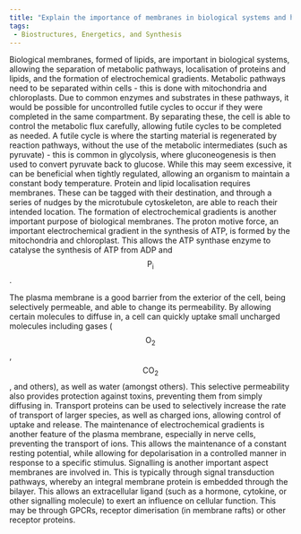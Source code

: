 ```yaml
---
title: "Explain the importance of membranes in biological systems and how they act as a barrier between the interior and exterior of a cell."
tags:
 - Biostructures, Energetics, and Synthesis
---
```

Biological membranes, formed of lipids, are important in biological systems, allowing the separation of metabolic pathways, localisation of proteins and lipids, and the formation of electrochemical gradients. 
Metabolic pathways need to be separated within cells - this is done with mitochondria and chloroplasts. Due to common enzymes and substrates in these pathways, it would be possible for uncontrolled futile cycles to occur if they were completed in the same compartment. By separating these, the cell is able to control the metabolic flux carefully, allowing futile cycles to be completed as needed. A futile cycle is where the starting material is regenerated by reaction pathways, without the use of the metabolic intermediates (such as pyruvate) - this is common in glycolysis, where gluconeogenesis is then used to convert pyruvate back to glucose. While this may seem excessive, it can be beneficial when tightly regulated, allowing an organism to maintain a constant body temperature.
Protein and lipid localisation requires membranes. These can be tagged with their destination, and through a series of nudges by the microtubule cytoskeleton, are able to reach their intended location. 
The formation of electrochemical gradients is another important purpose of biological membranes. The proton motive force, an important electrochemical gradient in the synthesis of ATP, is formed by the mitochondria and chloroplast. This allows the ATP synthase enzyme to catalyse the synthesis of ATP from ADP and $$\text{P}_\text{i}$$. 

The plasma membrane is a good barrier from the exterior of the cell, being selectively permeable, and able to change its permeability. By allowing certain molecules to diffuse in, a cell can quickly uptake small uncharged molecules including gases ($$\text{O}_2$$, $$\text{CO}_2$$, and others), as well as water (amongst others). This selective permeability also provides protection against toxins, preventing them from simply diffusing in. Transport proteins can be used to selectively increase the rate of transport of larger species, as well as charged ions, allowing control of uptake and release. 
The maintenance of electrochemical gradients is another feature of the plasma membrane, especially in nerve cells, preventing the transport of ions. This allows the maintenance of a constant resting potential, while allowing for depolarisation in a controlled manner in response to a specific stimulus. 
Signalling is another important aspect membranes are involved in. This is typically through signal transduction pathways, whereby an integral membrane protein is embedded through the bilayer. This allows an extracellular ligand (such as a hormone, cytokine, or other signalling molecule) to exert an influence on cellular function. This may be through GPCRs, receptor dimerisation (in membrane rafts) or other receptor proteins. 
